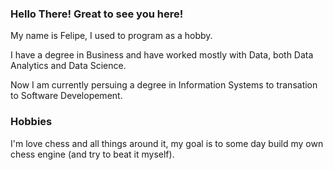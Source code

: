 ### Hello There! Great to see you here!

My name is Felipe, I used to program as a hobby.

I have a degree in Business and have worked mostly with Data, both Data Analytics and Data Science.

Now I am currently persuing a degree in Information Systems to transation to Software Developement.

### Hobbies

I'm love chess and all things around it, my goal is to some day build my own chess engine (and try to beat it myself). 

